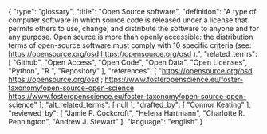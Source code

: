 {
    "type": "glossary",
    "title": "Open Source software",
    "definition": "A type of computer software in which source code is released under a license that permits others to use, change, and distribute the software to anyone and for any purpose. Open source is more than openly accessible: the distribution terms of open-source software must comply with 10 specific criteria (see:  https://opensource.org/osd https://opensource.org/osd ).",
    "related_terms": [
        "Github",
        "Open Access",
        "Open Code",
        "Open Data",
        "Open Licenses",
        "Python",
        "R ",
        "Repository"
    ],
    "references": [
        "https://opensource.org/osd https://opensource.org/osd ; https://www.fosteropenscience.eu/foster-taxonomy/open-source-open-science https://www.fosteropenscience.eu/foster-taxonomy/open-source-open-science"
    ],
    "alt_related_terms": [
        null
    ],
    "drafted_by": [
        "Connor Keating"
    ],
    "reviewed_by": [
        "Jamie P. Cockcroft",
        "Helena Hartmann",
        "Charlotte R. Pennington",
        "Andrew J. Stewart"
    ],
    "language": "english"
}